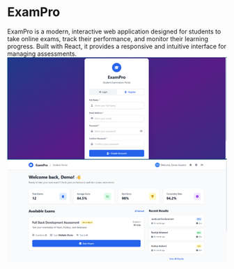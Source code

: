 # ExamPro
ExamPro is a modern, interactive web application designed for students to take online exams, track their performance, and monitor their learning progress. Built with React, it provides a responsive and intuitive interface for managing assessments.
![image alt](https://github.com/ujjwal-stack/ExamPro/blob/f5e3aa501ccf88a6a6fc235ddcc42cb03afa5e71/register.png)
![image alt](https://github.com/ujjwal-stack/ExamPro/blob/ebb5d9ed5fe11b98c702a307adc3e1e61cd3b288/dashbord.png)
